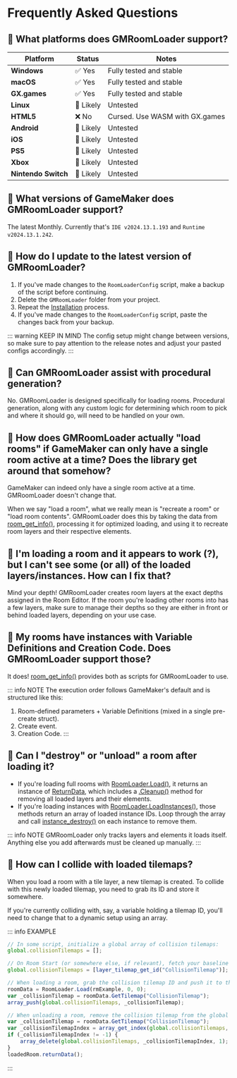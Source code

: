 # Frequently Asked Questions

## 📍 What platforms does GMRoomLoader support?
| Platform            | Status   | Notes                                   |
| ------------------- | -------- | --------------------------------------- |
| **Windows**         | ✅ Yes    | Fully tested and stable                 |
| **macOS**           | ✅ Yes    | Fully tested and stable                 |
| **GX.games**        | ✅ Yes    | Fully tested and stable                 |
| **Linux**           | 🚧 Likely | Untested                                |
| **HTML5**           | ❌ No     | Cursed. Use WASM with GX.games          |
| **Android**         | 🚧 Likely | Untested                                |
| **iOS**             | 🚧 Likely | Untested                                |
| **PS5**             | 🚧 Likely | Untested                                |
| **Xbox**            | 🚧 Likely | Untested                                |
| **Nintendo Switch** | 🚧 Likely | Untested                                |

## 📍 What versions of GameMaker does GMRoomLoader support?
The latest Monthly. Currently that's `IDE v2024.13.1.193` and `Runtime v2024.13.1.242`.

## 📍 How do I update to the latest version of GMRoomLoader?
1. If you've made changes to the `RoomLoaderConfig` script, make a backup of the script before continuing.
2. Delete the `GMRoomLoader` folder from your project.
3. Repeat the [Installation](/pages/home/gettingStarted/#installation) process.
4. If you've made changes to the `RoomLoaderConfig` script, paste the changes back from your backup.

::: warning KEEP IN MIND
The config setup might change between versions, so make sure to pay attention to the release notes and adjust your pasted configs accordingly.
:::

## 📍 Can GMRoomLoader assist with procedural generation?
No. GMRoomLoader is designed specifically for loading rooms. Procedural generation, along with any custom logic for determining which room to pick and where it should go, will need to be handled on your own.

## 📍 How does GMRoomLoader actually "load rooms" if GameMaker can only have a single room active at a time? Does the library get around that somehow?
GameMaker can indeed only have a single room active at a time. GMRoomLoader doesn't change that.

When we say "load a room", what we really mean is "recreate a room" or "load room contents". GMRoomLoader does this by taking the data from [room_get_info()](https://manual.gamemaker.io/monthly/en/GameMaker_Language/GML_Reference/Asset_Management/Rooms/room_get_info.htm), processing it for optimized loading, and using it to recreate room layers and their respective elements.

## 📍 I'm loading a room and it appears to work (?), but I can't see some (or all) of the loaded layers/instances. How can I fix that?
Mind your depth! GMRoomLoader creates room layers at the exact depths assigned in the Room Editor. If the room you're loading other rooms into has a few layers, make sure to manage their depths so they are either in front or behind loaded layers, depending on your use case.

## 📍 My rooms have instances with Variable Definitions and Creation Code. Does GMRoomLoader support those?
It does! [room_get_info()](https://manual.gamemaker.io/monthly/en/GameMaker_Language/GML_Reference/Asset_Management/Rooms/room_get_info.htm) provides both as scripts for GMRoomLoader to use. 

::: info NOTE
The execution order follows GameMaker's default and is structured like this:
1. Room-defined parameters + Variable Definitions (mixed in a single pre-create struct).
2. Create event.
3. Creation Code.
:::

## 📍 Can I "destroy" or "unload" a room after loading it?
* If you're loading full rooms with [RoomLoader.Load()](/pages/api/roomLoader/#load), it returns an instance of [ReturnData](/pages/api/returnData), which includes a [.Cleanup()](/pages/api/returnData/#cleanup-1) method for removing all loaded layers and their elements.
* If you're loading instances with [RoomLoader.LoadInstances()](/pages/api/roomLoader.md/#loadinstances), those methods return an array of loaded instance IDs. Loop through the array and call [instance_destroy()](https://manual.gamemaker.io/monthly/en/GameMaker_Language/GML_Reference/Asset_Management/Instances/instance_destroy.htm) on each instance to remove them.

::: info NOTE
GMRoomLoader only tracks layers and elements it loads itself. Anything else you add afterwards must be cleaned up manually.
:::

## 📍 How can I collide with loaded tilemaps?
When you load a room with a tile layer, a new tilemap is created. To collide with this newly loaded tilemap, you need to grab its ID and store it somewhere.

If you're currently colliding with, say, a variable holding a tilemap ID, you'll need to change that to a dynamic setup using an array.

::: info EXAMPLE
```js
// In some script, initialize a global array of collision tilemaps:
global.collisionTilemaps = [];

// On Room Start (or somewhere else, if relevant), fetch your baseline collision tilemap ID:
global.collisionTilemaps = [layer_tilemap_get_id("CollisionTilemap")];

// When loading a room, grab the collision tilemap ID and push it to the global collision tilemaps array:
roomData = RoomLoader.Load(rmExample, 0, 0);
var _collisionTilemap = roomData.GetTilemap("CollisionTilemap");
array_push(global.collisionTilemaps, _collisionTilemap);

// When unloading a room, remove the collision tilemap from the global collision tilemaps array:
var _collisionTilemap = roomData.GetTilemap("CollisionTilemap");
var _collisionTilemapIndex = array_get_index(global.collisionTilemaps, loadedRoom.collisionTilemap);
if (_collisionTilemapIndex != -1) {
    array_delete(global.collisionTilemaps, _collisionTilemapIndex, 1);
}
loadedRoom.returnData();
```
:::
